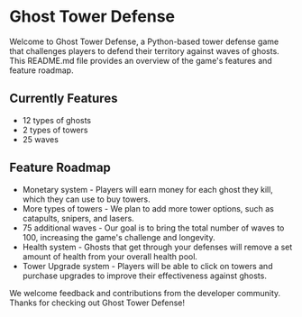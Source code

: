 Ghost Tower Defense
===================

Welcome to Ghost Tower Defense, a Python-based tower defense game that challenges players to defend their territory against waves of ghosts. This README.md file provides an overview of the game's features and feature roadmap.

Currently Features
------------------

-   12 types of ghosts
-   2 types of towers
-   25 waves

Feature Roadmap
---------------

-   Monetary system - Players will earn money for each ghost they kill, which they can use to buy towers.
-   More types of towers - We plan to add more tower options, such as catapults, snipers, and lasers.
-   75 additional waves - Our goal is to bring the total number of waves to 100, increasing the game's challenge and longevity.
-   Health system - Ghosts that get through your defenses will remove a set amount of health from your overall health pool.
-   Tower Upgrade system - Players will be able to click on towers and purchase upgrades to improve their effectiveness against ghosts.

We welcome feedback and contributions from the developer community. Thanks for checking out Ghost Tower Defense!